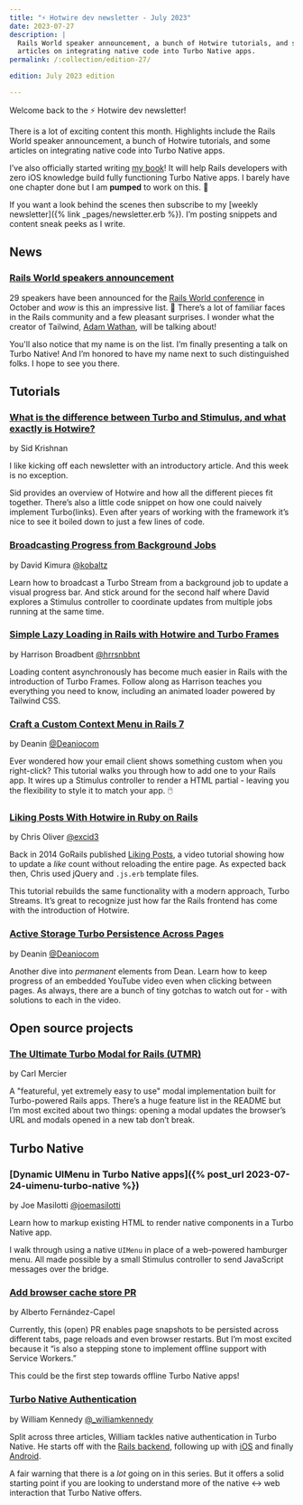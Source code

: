 ```yaml
---
title: "⚡️ Hotwire dev newsletter - July 2023"
date: 2023-07-27
description: |
  Rails World speaker announcement, a bunch of Hotwire tutorials, and some
  articles on integrating native code into Turbo Native apps.
permalink: /:collection/edition-27/

edition: July 2023 edition

---
```


Welcome back to the ⚡️ Hotwire dev newsletter!

There is a lot of exciting content this month. Highlights include the Rails World speaker announcement, a bunch of Hotwire tutorials, and some articles on integrating native code into Turbo Native apps.

I’ve also officially started writing [my book](https://twitter.com/joemasilotti/status/1682440004570857473)! It will help Rails developers with zero iOS knowledge build fully functioning Turbo Native apps. I barely have one chapter done but I am **pumped** to work on this. 💪

If you want a look behind the scenes then subscribe to my [weekly newsletter]({% link _pages/newsletter.erb %}). I’m posting snippets and content sneak peeks as I write.

## News

### [Rails World speakers announcement](https://rubyonrails.org/world/speakers)

29 speakers have been announced for the [Rails World conference](https://rubyonrails.org/world) in October and _wow_ is this an impressive list. 🤩 There’s a lot of familiar faces in the Rails community and a few pleasant surprises. I wonder what the creator of Tailwind, [Adam Wathan](https://twitter.com/adamwathan/status/1683538550518689792), will be talking about!

You'll also notice that my name is on the list. I’m finally presenting a talk on Turbo Native! And I’m honored to have my name next to such distinguished folks. I hope to see you there.

## Tutorials

### [What is the difference between Turbo and Stimulus, and what exactly is Hotwire?](https://www.ducktypelabs.com/turbo-vs-stimulus/)

by Sid Krishnan

I like kicking off each newsletter with an introductory article. And this week is no exception.

Sid provides an overview of Hotwire and how all the different pieces fit together. There’s also a little code snippet on how one could naively implement Turbo(links). Even after years of working with the framework it’s nice to see it boiled down to just a few lines of code.

### [Broadcasting Progress from Background Jobs](https://www.driftingruby.com/episodes/broadcasting-progress-from-background-jobs)

by David Kimura [@kobaltz](https://twitter.com/kobaltz)

Learn how to broadcast a Turbo Stream from a background job to update a visual progress bar. And stick around for the second half where David explores a Stimulus controller to coordinate updates from multiple jobs running at the same time.

### [Simple Lazy Loading in Rails with Hotwire and Turbo Frames](https://railsnotes.xyz/blog/simple-lazy-loading-hotwire-turbo-frames-rails)

by Harrison Broadbent [@hrrsnbbnt](https://twitter.com/hrrsnbbnt?lang=en)

Loading content asynchronously has become much easier in Rails with the introduction of Turbo Frames. Follow along as Harrison teaches you everything you need to know, including an animated loader powered by Tailwind CSS.

### [Craft a Custom Context Menu in Rails 7](https://www.youtube.com/watch?v=39M7GHzZsG4)

by Deanin [@Deaniocom](https://twitter.com/deaniocom)

Ever wondered how your email client shows something custom when you right-click? This tutorial walks you through how to add one to your Rails app. It wires up a Stimulus controller to render a HTML partial - leaving you the flexibility to style it to match your app. 🖱️

### [Liking Posts With Hotwire in Ruby on Rails](https://www.youtube.com/watch?v=vcjWe_Sc_Ck)

by Chris Oliver [@excid3](https://twitter.com/excid3)

Back in 2014 GoRails published [Liking Posts](https://gorails.com/episodes/liking-posts), a video tutorial showing how to update a *like* count without reloading the entire page. As expected back then, Chris used jQuery and `.js.erb` template files.

This tutorial rebuilds the same functionality with a modern approach, Turbo Streams. It’s great to recognize just how far the Rails frontend has come with the introduction of Hotwire.

### [Active Storage Turbo Persistence Across Pages](https://www.youtube.com/watch?v=h3zboEkzQ3Q)

by Deanin [@Deaniocom](https://twitter.com/deaniocom)

Another dive into _permanent_ elements from Dean. Learn how to keep progress of an embedded YouTube video even when clicking between pages. As always, there are a bunch of tiny gotchas to watch out for - with solutions to each in the video.

## Open source projects

### [The Ultimate Turbo Modal for Rails (UTMR)](https://github.com/cmer/ultimate-turbo-modal)

by Carl Mercier

A "featureful, yet extremely easy to use" modal implementation built for Turbo-powered Rails apps. There’s a huge feature list in the README but I’m most excited about two things: opening a modal updates the browser’s URL and modals opened in a new tab don’t break.

## Turbo Native

### [Dynamic UIMenu in Turbo Native apps]({% post_url 2023-07-24-uimenu-turbo-native %})

by Joe Masilotti [@joemasilotti](https://twitter.com/joemasilotti)

Learn how to markup existing HTML to render native components in a Turbo Native app.

I walk through using a native `UIMenu` in place of a web-powered hamburger menu. All made possible by a small Stimulus controller to send JavaScript messages over the bridge.

### [Add browser cache store PR](https://github.com/hotwired/turbo/pull/949)

by Alberto Fernández-Capel

Currently, this (open) PR enables page snapshots to be persisted across different tabs, page reloads and even browser restarts. But I’m most excited because it “is also a stepping stone to implement offline support with Service Workers.”

This could be the first step towards offline Turbo Native apps!

### [Turbo Native Authentication](https://williamkennedy.ninja/turbo/2023/07/02/turbo-native-auth-rails/)

by William Kennedy [@\_williamkennedy](https://twitter.com/_williamkennedy)

Split across three articles, William tackles native authentication in Turbo Native. He starts off with the [Rails backend](https://williamkennedy.ninja/turbo/2023/07/02/turbo-native-auth-rails/), following up with [iOS](https://williamkennedy.ninja/turbo/2023/07/03/turbo-native-auth-ios/) and finally [Android](https://williamkennedy.ninja/turbo/2023/07/17/turbo-native-auth-android/).

A fair warning that there is a _lot_ going on in this series. But it offers a solid starting point if you are looking to understand more of the native ↔ web interaction that Turbo Native offers.
